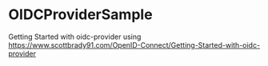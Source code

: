 # OIDCProviderSample
Getting Started with oidc-provider using https://www.scottbrady91.com/OpenID-Connect/Getting-Started-with-oidc-provider
